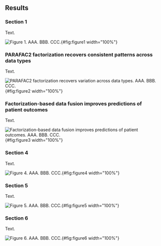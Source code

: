 ## Results

### Section 1

Text.

![**Figure 1.** AAA. BBB. CCC.](figure1.svg "Figure 1"){#fig:figure1 width="100%"}

### PARAFAC2 factorization recovers consistent patterns across data types

Text.

![**PARAFAC2 factorization recovers variation across data types.** AAA. BBB. CCC.](figure2.svg "Figure 2"){#fig:figure2 width="100%"}

### Factorization-based data fusion improves predictions of patient outcomes

Text.

![**Factorization-based data fusion improves predictions of patient outcomes.** AAA. BBB. CCC.](figure3.svg "Figure 3"){#fig:figure3 width="100%"}

### Section 4

Text.

![**Figure 4.** AAA. BBB. CCC.](figure4.svg "Figure 4"){#fig:figure4 width="100%"}

### Section 5

Text.

![**Figure 5.** AAA. BBB. CCC.](figure5.svg "Figure 5"){#fig:figure5 width="100%"}

### Section 6

Text.

![**Figure 6.** AAA. BBB. CCC.](figure6.svg "Figure 6"){#fig:figure6 width="100%"}
